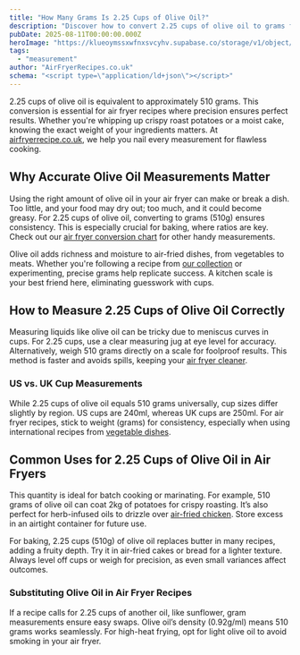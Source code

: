 ```yaml
---
title: "How Many Grams Is 2.25 Cups of Olive Oil?"
description: "Discover how to convert 2.25 cups of olive oil to grams for perfect air fryer recipes. Get accurate measurements in seconds!"
pubDate: 2025-08-11T00:00:00.000Z
heroImage: "https://klueoymssxwfnxsvcyhv.supabase.co/storage/v1/object/public/md/how-many-grams-is-2-25-cups-of-olive-oil-141157d2.webp"
tags:
  - "measurement"
author: "AirFryerRecipes.co.uk"
schema: "<script type=\"application/ld+json\"></script>"
---
```


<p>2.25 cups of olive oil is equivalent to approximately 510 grams. This conversion is essential for air fryer recipes where precision ensures perfect results. Whether you're whipping up crispy roast potatoes or a moist cake, knowing the exact weight of your ingredients matters. At <a href=https://www.airfryerrecipe.co.uk/>airfryerrecipe.co.uk</a>, we help you nail every measurement for flawless cooking.</p>

<h2>Why Accurate Olive Oil Measurements Matter</h2>  
<p>Using the right amount of olive oil in your air fryer can make or break a dish. Too little, and your food may dry out; too much, and it could become greasy. For 2.25 cups of olive oil, converting to grams (510g) ensures consistency. This is especially crucial for baking, where ratios are key. Check out our <a href=https://www.airfryerrecipe.co.uk/air-fryer-conversion-chart>air fryer conversion chart</a> for other handy measurements.</p>  

<p>Olive oil adds richness and moisture to air-fried dishes, from vegetables to meats. Whether you're following a recipe from <a href=https://www.airfryerrecipe.co.uk/recipes>our collection</a> or experimenting, precise grams help replicate success. A kitchen scale is your best friend here, eliminating guesswork with cups.</p>  

<h2>How to Measure 2.25 Cups of Olive Oil Correctly</h2>  
<p>Measuring liquids like olive oil can be tricky due to meniscus curves in cups. For 2.25 cups, use a clear measuring jug at eye level for accuracy. Alternatively, weigh 510 grams directly on a scale for foolproof results. This method is faster and avoids spills, keeping your <a href=https://www.airfryerrecipe.co.uk/air-fryer-cleaner>air fryer cleaner</a>.</p>  

<h3>US vs. UK Cup Measurements</h3>  
<p>While 2.25 cups of olive oil equals 510 grams universally, cup sizes differ slightly by region. US cups are 240ml, whereas UK cups are 250ml. For air fryer recipes, stick to weight (grams) for consistency, especially when using international recipes from <a href=https://www.airfryerrecipe.co.uk/recipe-category/vegetables>vegetable dishes</a>.</p>  

<h2>Common Uses for 2.25 Cups of Olive Oil in Air Fryers</h2>  
<p>This quantity is ideal for batch cooking or marinating. For example, 510 grams of olive oil can coat 2kg of potatoes for crispy roasting. It’s also perfect for herb-infused oils to drizzle over <a href=https://www.airfryerrecipe.co.uk/recipe-category/chicken>air-fried chicken</a>. Store excess in an airtight container for future use.</p>  

<p>For baking, 2.25 cups (510g) of olive oil replaces butter in many recipes, adding a fruity depth. Try it in air-fried cakes or bread for a lighter texture. Always level off cups or weigh for precision, as even small variances affect outcomes.</p>  

<h3>Substituting Olive Oil in Air Fryer Recipes</h3>  
<p>If a recipe calls for 2.25 cups of another oil, like sunflower, gram measurements ensure easy swaps. Olive oil’s density (0.92g/ml) means 510 grams works seamlessly. For high-heat frying, opt for light olive oil to avoid smoking in your air fryer.</p>